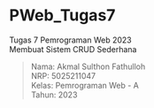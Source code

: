 # PWeb_Tugas7
Tugas 7 Pemrograman Web 2023  
Membuat Sistem CRUD Sederhana  

> Nama: Akmal Sulthon Fathulloh  
> NRP: 5025211047  
> Kelas: Pemrograman Web - A  
> Tahun: 2023